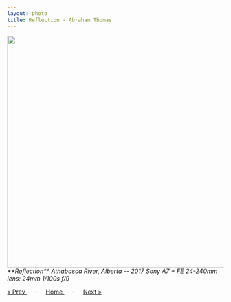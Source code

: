 ```yaml
---
layout: photo
title: Reflection · Abraham Thomas
---
```


<img src="/assets/photos/Reflection.jpg" width="540px" class="photo">

<i>
**Reflection**  
Athabasca River, Alberta -- 2017  
Sony A7 + FE 24-240mm lens: 24mm 1/100s f/9  
</i>

<a href="/travel/canyon"> &laquo; Prev </a> &emsp; · &emsp; 
<a href="/travel"> Home </a> &emsp; · &emsp; 
<a href="/travel/bridge"> Next &raquo; </a>
